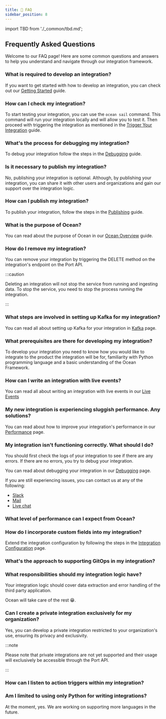 ```yaml
---
title: 🤔 FAQ
sidebar_position: 8
---
```


import TBD from './_common/tbd.md';

## Frequently Asked Questions

Welcome to our FAQ page! Here are some common questions and answers to help you understand and navigate through our
integration framework.

### What is required to develop an integration?

If you want to get started with how to develop an integration, you can check out our [Getting Started](/getting-started)
guide.

### How can I check my integration?

To start testing your integration, you can use the `ocean sail` command. This command will run your integration locally
and will allow you to test it.
Then proceed with triggering the integration as mentioned in
the [Trigger Your Integration](/develop-an-integration/trigger-your-integration) guide.

### What's the process for debugging my integration?

To debug your integration follow the steps in
the [Debugging](/develop-an-integration/update-integration-code#debugpy---debug-an-integration) guide.

### Is it necessary to publish my integration?

No, publishing your integration is optional. Although, by publishing your integration, you can share it with other users
and organizations and gain our support over the integration logic.

### How can I publish my integration?

To publish your integration, follow the steps in the [Publishing](/develop-an-integration/publish-your-integration)
guide.

### What is the purpose of Ocean?

You can read about the purpose of Ocean in our [Ocean Overview](/ocean-overview) guide.

### How do I remove my integration?

You can remove your integration by triggering the DELETE method on the integration's endpoint on the Port API.

:::caution

Deleting an integration will not stop the service from running and ingesting data. To stop the service, you need to stop
the process running the integration.

:::

### What steps are involved in setting up Kafka for my integration?

You can read all about setting up Kafka for your integration in [Kafka](/framework/features/event-listener#kafka) page.

### What prerequisites are there for developing my integration?

To develop your integration you need to know how you would like to integrate to the product the integration will be for,
familiarity with Python programming language and a basic understanding of the Ocean Framework.

### How can I write an integration with live events?

You can read all about writing an integration with live events in our [Live Events](/framework/features/live-events)

### My new integration is experiencing sluggish performance. Any solutions?

You can read about how to improve your integration's performance in our [Performance](/framework/develop-an-integration-performance) page.

### My integration isn't functioning correctly. What should I do?

You should first check the logs of your integration to see if there are any errors. If there are no errors, you try to debug your integration.

You can read about debugging your integration in our [Debugging](/develop-an-integration/update-integration-code#debugpy---debug-an-integration) page.

If you are still experiencing issues, you can contact us at any of the following:
- [Slack](https://slack.ocean.dev)
- [Mail](mailto:support@getport.io)
- [Live chat](https://www.getport.io)

### What level of performance can I expect from Ocean?

<TBD />

### How do I incorporate custom fields into my integration?

Extend the integration configuration by following the steps in the [Integration Configuration](/develop-an-integration/integration-configuration) page.

### What's the approach to supporting GitOps in my integration?

<TBD />

### What responsibilities should my integration logic have?

Your integration logic should cover data extraction and error handling of the third party application.

Ocean will take care of the rest 😁.

### Can I create a private integration exclusively for my organization?

Yes, you can develop a private integration restricted to your organization's use, ensuring its privacy and exclusivity.

:::note 

Please note that private integrations are not yet supported and their usage will exclusively be accessible through the Port API.

:::

### How can I listen to action triggers within my integration?

<TBD />

### Am I limited to using only Python for writing integrations?

At the moment, yes. We are working on supporting more languages in the future.
